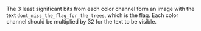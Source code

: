 The 3 least significant bits from each color channel form an image with the text `dont_miss_the_flag_for_the_trees`, which is the flag. Each color channel should be multiplied by 32 for the text to be visible.
